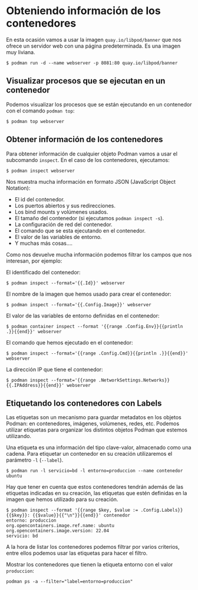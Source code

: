 # Obteniendo información de los contenedores

En esta ocasión vamos a usar la imagen `quay.io/libpod/banner` que nos ofrece un servidor web con una página predeterminada. Es una imagen muy liviana.

```
$ podman run -d --name webserver -p 8081:80 quay.io/libpod/banner
```

## Visualizar procesos que se ejecutan en un contenedor

Podemos visualizar los procesos que se están ejecutando en un contenedor con el comando `podman top`:

```
$ podman top webserver
```

## Obtener información de los contenedores

Para obtener información de cualquier objeto Podman vamos a usar el subcomando `inspect`. En el caso de los contenedores, ejecutamos:

```
$ podman inspect webserver
```
Nos muestra mucha información en formato JSON (JavaScript Object Notation):

* El id del contenedor.
* Los puertos abiertos y sus redirecciones.
* Los bind mounts y volúmenes usados.
* El tamaño del contenedor (si ejecutamos `podman inspect -s`).
* La configuración de red del contenedor.
* El comando que se esta ejecutando en el contenedor.
* El valor de las variables de entorno.
* Y muchas más cosas....

Como nos devuelve mucha información podemos filtrar los campos que nos interesan, por ejemplo:

El identificado del contenedor:

```
$ podman inspect --format='{{.Id}}' webserver
```

El nombre de la imagen que hemos usado para crear el contenedor:

```
$ podman inspect --format='{{.Config.Image}}' webserver
```

El valor de las variables de entorno definidas en el contenedor:

```
$ podman container inspect --format '{{range .Config.Env}}{{println .}}{{end}}' webserver
```

El comando que hemos ejecutado en el contenedor:

```
$ podman inspect --format='{{range .Config.Cmd}}{{println .}}{{end}}' webserver
```

La dirección IP que tiene el contenedor:

```
$ podman inspect --format='{{range .NetworkSettings.Networks}}{{.IPAddress}}{{end}}' webserver
```

## Etiquetando los contenedores con Labels

Las etiquetas son un mecanismo para guardar metadatos en los objetos Podman: en contenedores, imágenes, volúmenes, redes, etc. Podemos utilizar etiquetas para organizar los distintos objetos Podman que estemos utilizando.

Una etiqueta es una información del tipo clave-valor, almacenado como una cadena. Para etiquetar un contenedor en su creación utilizaremos el parámetro `-l` (`--label`).

```
$ podman run -l servicio=bd -l entorno=produccion --name contenedor ubuntu
```

Hay que tener en cuenta que estos contenedores tendrán además de las etiquetas indicadas en su creación, las etiquetas que estén definidas en la imagen que hemos utilizado para su creación.

```
$ podman inspect --format '{{range $key, $value := .Config.Labels}}{{$key}}: {{$value}}{{"\n"}}{{end}}' contenedor
entorno: produccion
org.opencontainers.image.ref.name: ubuntu
org.opencontainers.image.version: 22.04
servicio: bd
```

A la hora de listar los contenedores podemos filtrar por varios criterios, entre ellos podemos usar las etiquetas para hacer el filtro.

Mostrar los contenedores que tienen la etiqueta entorno con el valor `produccion`:

```
podman ps -a --filter="label=entorno=produccion"
```


